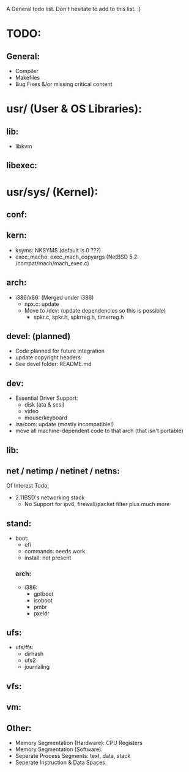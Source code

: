 A General todo list. Don't hesitate to add to this list. :)

# TODO:
## General:
- Compiler
- Makefiles
- Bug Fixes &/or missing critical content


# usr/ (User & OS Libraries):
## lib:
- libkvm
		
## libexec:
		
# usr/sys/ (Kernel):
## conf:

## kern:
- ksyms: NKSYMS (default is 0 ???)
- exec_macho: exec_mach_copyargs 
	(NetBSD 5.2: /compat/mach/mach_exec.c)
	
## arch:
- i386/x86: (Merged under i386)
	- npx.c: update
	- Move to /dev: (update dependencies so this is possible)
		- spkr.c, spkr.h, spkrreg.h, timerreg.h

## devel: (planned)
- Code planned for future integration
- update copyright headers
- See devel folder: README.md

## dev:
- Essential Driver Support:
	- disk	(ata & scsi)
	- video
	- mouse/keyboard
- isa/com: update (mostly incompatible!)
- move all machine-dependent code to that arch (that isn't portable)

## lib:
	
## net / netimp / netinet / netns:
Of Interest Todo:
- 2.11BSD's networking stack
	- No Support for ipv6, firewall/packet filter plus much more

## stand:
- boot:
	- efi
	- commands: needs work
	- install: not present
	### arch:
	- i386:
		- gptboot
		- isoboot
		- pmbr
		- pxeldr

## ufs:
- ufs/ffs:
	- dirhash
	- ufs2
	- journaling
	
## vfs:

## vm:

## Other:
- Memory Segmentation (Hardware): CPU Registers
- Memory Segmentation (Software):
- Seperate Process Segments: text, data, stack
- Seperate Instruction & Data Spaces
